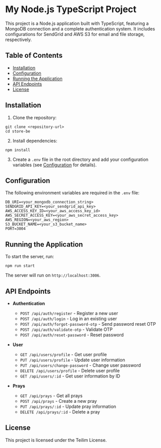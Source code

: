 # My Node.js TypeScript Project

This project is a Node.js application built with TypeScript, featuring a MongoDB connection and a complete authentication system. It includes configurations for SendGrid and AWS S3 for email and file storage, respectively.

## Table of Contents

- [Installation](#installation)
- [Configuration](#configuration)
- [Running the Application](#running-the-application)
- [API Endpoints](#api-endpoints)
- [License](#license)

## Installation

1. Clone the repository:
  ```
  git clone <repository-url>
  cd store-be
  ```

2. Install dependencies:
  ```
  npm install
  ```

3. Create a `.env` file in the root directory and add your configuration variables (see [Configuration](#configuration) for details).

## Configuration

The following environment variables are required in the `.env` file:

```
DB_URI=<your_mongodb_connection_string>
SENDGRID_API_KEY=<your_sendgrid_api_key>
AWS_ACCESS_KEY_ID=<your_aws_access_key_id>
AWS_SECRET_ACCESS_KEY=<your_aws_secret_access_key>
AWS_REGION=<your_aws_region>
S3_BUCKET_NAME=<your_s3_bucket_name>
PORT=3004
```

## Running the Application

To start the server, run:

```
npm run start
```

The server will run on `http://localhost:3006`.

## API Endpoints

- **Authentication**
  - `POST /api/auth/register` - Register a new user
  - `POST /api/auth/login` - Log in an existing user
  - `POST /api/auth/forgot-password-otp` - Send password reset OTP
  - `POST /api/auth/validate-otp` - Validate OTP
  - `POST /api/auth/reset-password` - Reset password

- **User**
  - `GET /api/users/profile` - Get user profile
  - `PUT /api/users/profile` - Update user information
  - `PUT /api/users/change-password` - Change user password
  - `DELETE /api/users/profile` - Delete user profile
  - `GET /api/users/:id` - Get user information by ID

- **Prays**
  - `GET /api/prays` - Get all prays
  - `POST /api/prays` - Create a new pray
  - `PUT /api/prays/:id` - Update pray information
  - `DELETE /api/prays/:id` - Delete a pray

## License

This project is licensed under the Teilim License.